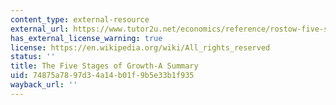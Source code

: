 ```yaml
---
content_type: external-resource
external_url: https://www.tutor2u.net/economics/reference/rostow-five-stages-of-economic-growth-model
has_external_license_warning: true
license: https://en.wikipedia.org/wiki/All_rights_reserved
status: ''
title: The Five Stages of Growth-A Summary
uid: 74875a78-97d3-4a14-b01f-9b5e33b1f935
wayback_url: ''
---
```

